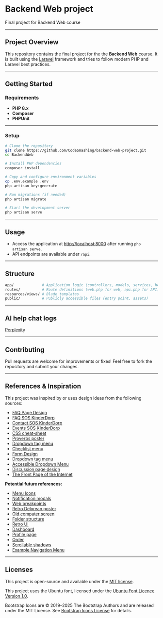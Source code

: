 # Backend Web project

Final project for Backend Web course

___

## Project Overview

This repository contains the final project for the the **Backend Web** course.
It is built using the [Laravel](https://laravel.com/) framework and tries to follow modern PHP and Laravel best practices.

___

## Getting Started

### Requirements

- **PHP 8.x**
- **Composer**
- **PHPUnit**

___

### Setup

```bash
# Clone the repository
git clone https://github.com/CodeSmashing/backend-web-project.git
cd BackendWeb

# Install PHP dependencies
composer install

# Copy and configure environment variables
cp .env.example .env
php artisan key:generate

# Run migrations (if needed)
php artisan migrate

# Start the development server
php artisan serve
```

___

## Usage

- Access the application at [http://localhost:8000](http://localhost:8000) after running `php artisan serve`.
- API endpoints are available under `/api`.

___

## Structure

```bash
app/             # Application logic (controllers, models, services, helpers)
routes/          # Route definitions (web.php for web, api.php for API)
resources/views/ # Blade templates
public/          # Publicly accessible files (entry point, assets)
```

___

## AI help chat logs

[Perplexity](https://www.perplexity.ai/search/for-a-dynamic-website-made-usi-3mMlBPgmRZqcCzSKrIjCqg)

___

## Contributing

Pull requests are welcome for improvements or fixes!
Feel free to fork the repository and submit your changes.

___

## References & Inspiration

This project was inspired by or uses design ideas from the following sources:

- [FAQ Page Design](https://kayako.com/blog/faq-page-design/)
- [FAQ SOS KinderDorp](https://www.sos-kinderdorpen.be/nl/faq)
- [Contact SOS KinderDorp](https://www.sos-kinderdorpen.be/nl/contact)
- [Events SOS KinderDorp](https://www.sos-kinderdorpen.be/nl/events)
- [CSS cheat-sheet](https://uniformcss.com/cheatsheet/font-sizes/)
- [Proverbs poster](https://www.pinterest.com/pin/100627372920223271/)
- [Dropdown tag menu](https://www.pinterest.com/pin/48976714683519705/)
- [Checklist menu](https://www.pinterest.com/pin/10344274113968806/)
- [Form Design](https://www.pinterest.com/pin/469218854950540835/)
- [Dropdown tag menu](https://www.pinterest.com/pin/72902087702132797/)
- [Accessible Dropdown Menu](https://moderncss.dev/css-only-accessible-dropdown-navigation-menu/)
- [Discussion page design](https://www.pinterest.com/pin/315814992609508510/)
- [The Front Page of the Internet](https://www.reddit.com)

**Potential future references:**

- [Menu Icons](https://www.pinterest.com/pin/7740630605578941/)
- [Notification modals](https://www.pinterest.com/pin/2955556002052703/)
- [Web breakpoints](https://www.pinterest.com/pin/9570217952844458/)
- [Retro Delorean poster](https://www.pinterest.com/pin/18366310975667439/)
- [Old computer screen](https://www.pinterest.com/pin/16747829861254747/)
- [Folder structure](https://www.pinterest.com/pin/2674081024930099/)
- [Retro UI](https://www.pinterest.com/pin/26599454045213868/)
- [Dashboard](https://www.pinterest.com/pin/293859944456625197/)
- [Profile page](https://www.pinterest.com/pin/422986590023194671/)
- [Order](https://www.pinterest.com/pin/39688040459699603/)
- [Scrollable shadows](https://stackoverflow.com/questions/9333379/check-if-an-elements-content-is-overflowing)
- [Example Navigation Menu](https://www.w3.org/WAI/ARIA/apg/patterns/disclosure/examples/disclosure-navigation/)

___

## Licenses

This project is open-source and available under the [MIT license](LICENSE).

This project uses the Ubuntu font, licensed under the [Ubuntu Font Licence Version 1.0](public/css/fonts/UFL.txt).

Bootstrap Icons are © 2019–2025 The Bootstrap Authors and are released under the MIT License.
See [Bootstrap Icons License](licenses/BOOTSTRAP-ICONS-LICENSE) for details.

